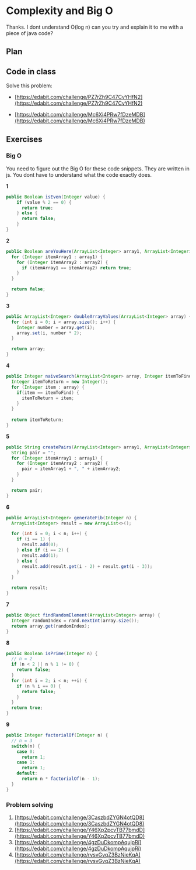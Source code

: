 # Complexity and Big O



Thanks. I dont understand O(log n) can you try and explain it to me with a piece of java code?



## Plan





## Code in class

Solve this problem:

- [https://edabit.com/challenge/PZ7rZh9C47CvYHfN2](https://edabit.com/challenge/PZ7rZh9C47CvYHfN2)

- [https://edabit.com/challenge/Mc6Xi4PRw7fDzeMDB](https://edabit.com/challenge/Mc6Xi4PRw7fDzeMDB)



<!--

Modelling if time:

Problem Description:

DSB has contacted us regarding creating a ticket scanner for a train conductor in a train

A ticket has an owner, a from and to station, a start date and a finish date

A owner has a fullname, age and a picture

The ticket scanner should scan peoples tickets and have a list of all the scanned tickets. It should be able to remove tickets. The scanner should at all time be able to report how many people are on a train. 

The scanner should be able to check if a ticket is valid or not. If a ticket is not valid it should not be added to the tickets list

Let's first 

1. Model first (attributes, constructor and empty methods)
2. Then implement functionality

-->



## Exercises



### Big O

You need to figure out the Big O for these code snippets. They are written in js. You dont have to understand what the code exactly does. 



**1**

```java
public Boolean isEven(Integer value) {
    if (value % 2 == 0) {
      return true;
    } else {
      return false;
    } 
}
```



**2**

```java
public Boolean areYouHere(ArrayList<Integer> array1, ArrayList<Integer> array2) {
  for (Integer itemArray1 : array1) {
    for (Integer itemArray2 : array2) {
      if (itemArray1 == itemArray2) return true;
    }
  }

  return false;
}
```



**3**

```java
public ArrayList<Integer> doubleArrayValues(ArrayList<Integer> array) {
  for (int i = 0; i < array.size(); i++) {
    Integer number = array.get(i);
    array.set(i, number * 2);
  }

  return array;
}
```



**4**

```java
public Integer naiveSearch(ArrayList<Integer> array, Integer itemToFind) {
  Integer itemToReturn = new Integer();
  for (Integer item : array) {
    if(item == itemToFind) {
      itemToReturn = item;
    }
  }
  
  return itemToReturn;
}
```



**5**

```java
public String createPairs(ArrayList<Integer> array1, ArrayList<Integer> array2) {
  String pair = "";
  for (Integer itemArray1 : array1) {
    for (Integer itemArray2 : array2) {
      pair = itemArray1 + ", " + itemArray2;
    }
  }

  return pair;
}
```



**6**

```java
public ArrayList<Integer> generateFib(Integer n) {
  ArrayList<Integer> result = new ArrayList<>();

  for (int i = 0; i < n; i++) {
    if (i == 1) {
      result.add(0);
    } else if (i == 2) {
      result.add(1);
    } else {
      result.add(result.get(i - 2) + result.get(i - 3));
    }
  }

  return result;
}
```



**7**

```java
public Object findRandomElement(ArrayList<Integer> array) {
  Integer randomIndex = rand.nextInt(array.size());
  return array.get(randomIndex);
}
```



**8**

```java
public Boolean isPrime(Integer n) {
  // n = 2
  if (n < 2 || n % 1 != 0) {
    return false;
  }
  for (int i = 2; i < n; ++i) {
    if (n % i == 0) {
      return false;
    }
  }
  return true;
}
```



**9**

```java
public Integer factorialOf(Integer n) {
  // n = 3
  switch(n) {
    case 0:
      return 1;
    case 1:
      return 1;
    default:
      return n * factorialOf(n - 1);
  }
}
```



### Problem solving

1. [https://edabit.com/challenge/3CaszbdZYGN4otQD8](https://edabit.com/challenge/3CaszbdZYGN4otQD8)
2. [https://edabit.com/challenge/Y46Xp2pcvTB77bmdD](https://edabit.com/challenge/Y46Xp2pcvTB77bmdD)
3. [https://edabit.com/challenge/4gzDuDkompAqujpRi](https://edabit.com/challenge/4gzDuDkompAqujpRi)
4. [https://edabit.com/challenge/rvsvGvqZ3BzNieKqA](https://edabit.com/challenge/rvsvGvqZ3BzNieKqA)








